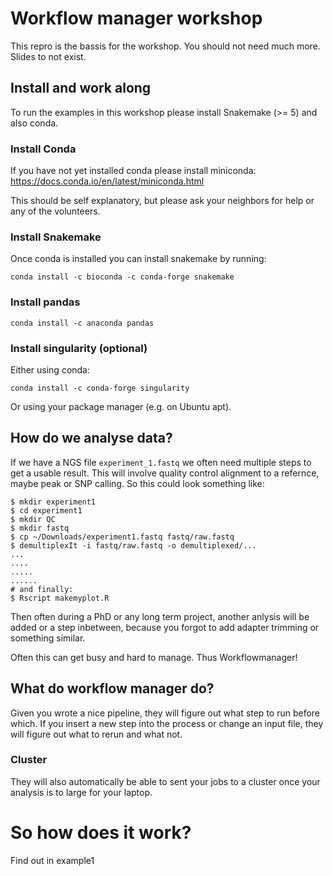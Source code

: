 # Workflow manager workshop

This repro is the bassis for the workshop. You should not need much more.
Slides to not exist.

## Install and work along
To run the examples in this workshop please install Snakemake (>= 5) 
and also conda.



### Install Conda
If you have not yet installed conda please install miniconda:
https://docs.conda.io/en/latest/miniconda.html

This should be self explanatory, but please ask your neighbors for help
or any of the volunteers.

### Install Snakemake
Once conda is installed you can install snakemake by running:

```
conda install -c bioconda -c conda-forge snakemake
```


### Install pandas
```
conda install -c anaconda pandas
```

### Install singularity (optional)
Either using conda:
```
conda install -c conda-forge singularity
```
Or using your package manager (e.g. on Ubuntu apt).


## How do we analyse data?

If we have a NGS file `experiment_1.fastq` we often need multiple steps 
to get a usable result. This will involve quality control
alignment to a refernce, maybe peak or SNP calling. So this could look something like:

```
$ mkdir experiment1
$ cd experiment1
$ mkdir QC
$ mkdir fastq
$ cp ~/Downloads/experiment1.fastq fastq/raw.fastq
$ demultiplexIt -i fastq/raw.fastq -o demultiplexed/...
...
....
.....
......
# and finally:
$ Rscript makemyplot.R
```

Then often during a PhD or any long term project, another anlysis will be
added or a step inbetween, because you forgot to add adapter trimming or 
something similar.

Often this can get busy and hard to manage. Thus Workflowmanager!


## What do workflow manager do?

Given you wrote a nice pipeline, they will figure out what step to 
run before which. If you insert a new step into the process or change
an input file, they will figure out what to rerun and what not.

### Cluster
They will also automatically be able to sent your jobs to a cluster once your
analysis is to large for your laptop.




# So how does it work?
Find out in example1
